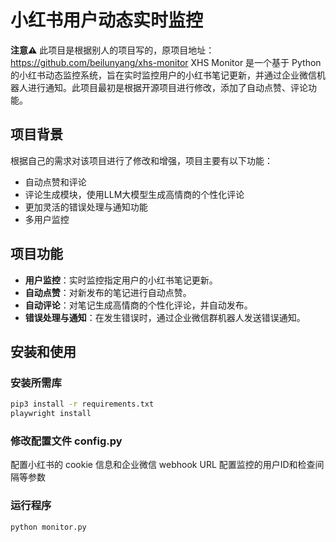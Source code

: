 # 小红书用户动态实时监控
**注意⚠️** 此项目是根据别人的项目写的，原项目地址：https://github.com/beilunyang/xhs-monitor
XHS Monitor 是一个基于 Python 的小红书动态监控系统，旨在实时监控用户的小红书笔记更新，并通过企业微信机器人进行通知。此项目最初是根据开源项目进行修改，添加了自动点赞、评论功能。

## 项目背景

根据自己的需求对该项目进行了修改和增强，项目主要有以下功能：
- 自动点赞和评论
- 评论生成模块，使用LLM大模型生成高情商的个性化评论
- 更加灵活的错误处理与通知功能
- 多用户监控

## 项目功能

- **用户监控**：实时监控指定用户的小红书笔记更新。
- **自动点赞**：对新发布的笔记进行自动点赞。
- **自动评论**：对笔记生成高情商的个性化评论，并自动发布。
- **错误处理与通知**：在发生错误时，通过企业微信群机器人发送错误通知。

## 安装和使用
### 安装所需库
```bash
pip3 install -r requirements.txt
playwright install
```
### 修改配置文件 config.py
配置小红书的 cookie 信息和企业微信 webhook URL
配置监控的用户ID和检查间隔等参数
### 运行程序
```bash
python monitor.py
